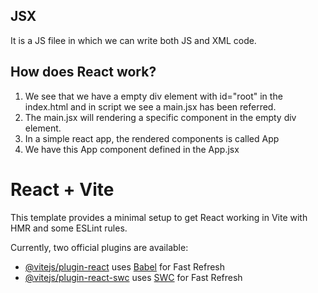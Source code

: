 ## JSX
It is a JS filee in which we can write both JS and XML code.

## How does React work?
1. We see that we have a empty div element with id="root" in the index.html and in script we see a main.jsx has been referred.
2. The main.jsx will rendering a specific component in the empty div element.
3. In a simple react app, the rendered components is called App
4. We have this App component defined in the App.jsx


# React + Vite

This template provides a minimal setup to get React working in Vite with HMR and some ESLint rules.

Currently, two official plugins are available:

- [@vitejs/plugin-react](https://github.com/vitejs/vite-plugin-react/blob/main/packages/plugin-react/README.md) uses [Babel](https://babeljs.io/) for Fast Refresh
- [@vitejs/plugin-react-swc](https://github.com/vitejs/vite-plugin-react-swc) uses [SWC](https://swc.rs/) for Fast Refresh
